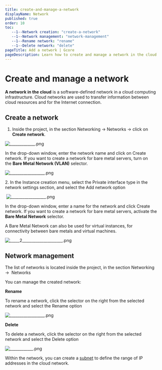 ```yaml
---
title: create-and-manage-a-network
displayName: Network
published: true
order: 10
toc:
   --1--Network creation: "create-a-network"
   --1--Network management: "network-management"
   --1--Rename network: "rename"
   --1--Delete network: "delete"
pageTitle: Add a network | Gcore
pageDescription: Learn how to create and manage a network in the cloud to transfer information between cloud resources and establish an Internet connection.
---
```

# Create and manage a network

**A network in the cloud** is a software-defined network in a cloud computing infrastructure. Cloud networks are used to transfer information between cloud resources and for the Internet connection. 

## Create a network

1.  Inside the project, in the section Networking → Networks → click on **Create network**. 

<img src="https://assets.gcore.pro/docs/cloud/networking/create-and-manage-a-network/_____________.png" alt="_____________.png">

In the drop-down window, enter the network name and click on Create network. If you want to create a network for bare metal servers, turn on the **Bare Metal Network (VLAN)** selector. 

<img src="https://assets.gcore.pro/docs/cloud/networking/create-and-manage-a-network/__________________.png" alt="__________________.png">

2\. In the Instance creation menu, select the Private interface type in the network settings section, and select the Add network option 

 <img src="https://assets.gcore.pro/docs/cloud/networking/create-and-manage-a-network/__________________.png" alt="__________________.png">

In the drop-down window, enter a name for the network and click Create network. If you want to create a network for bare metal servers, activate the **Bare Metal Network** selector. 

A Bare Metal Network can also be used for virtual instances, for connectivity between bare metals and virtual machines. 

<img src="https://assets.gcore.pro/docs/cloud/networking/create-and-manage-a-network/_____2_____________________.png" alt="_____2_____________________.png">

## Network management

The list of networks is located inside the project, in the section Networking →  Networks  

You can manage the created network: 

 **Rename**  
    
To rename a network, click the selector on the right from the selected network and select the Rename option 

<img src="https://assets.gcore.pro/docs/cloud/networking/create-and-manage-a-network/__________________.png" alt="__________________.png">

 **Delete** 
    
To delete a network, click the selector on the right from the selected network and select the Delete option 

<img src="https://assets.gcore.pro/docs/cloud/networking/create-and-manage-a-network/____________.png" alt="____________.png">

Within the network, you can create a <a href="https://gcore.com/docs/cloud/networking/create-and-manage-a-subnetwork" target="_blank">subnet</a> to define the range of IP addresses in the cloud network.
